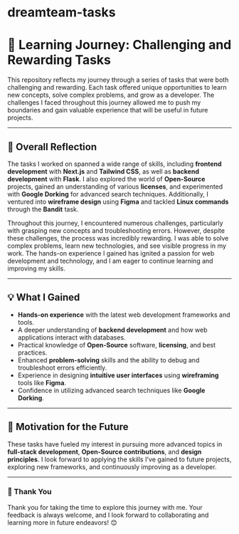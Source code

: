 # dreamteam-tasks

# 🌟 Learning Journey: Challenging and Rewarding Tasks  

This repository reflects my journey through a series of tasks that were both challenging and rewarding. Each task offered unique opportunities to learn new concepts, solve complex problems, and grow as a developer. The challenges I faced throughout this journey allowed me to push my boundaries and gain valuable experience that will be useful in future projects.

---

## 🚀 Overall Reflection  

The tasks I worked on spanned a wide range of skills, including **frontend development** with **Next.js** and **Tailwind CSS**, as well as **backend development** with **Flask**. I also explored the world of **Open-Source** projects, gained an understanding of various **licenses**, and experimented with **Google Dorking** for advanced search techniques. Additionally, I ventured into **wireframe design** using **Figma** and tackled **Linux commands** through the **Bandit** task.

Throughout this journey, I encountered numerous challenges, particularly with grasping new concepts and troubleshooting errors. However, despite these challenges, the process was incredibly rewarding. I was able to solve complex problems, learn new technologies, and see visible progress in my work. The hands-on experience I gained has ignited a passion for web development and technology, and I am eager to continue learning and improving my skills.

---

## 💡 What I Gained  

- **Hands-on experience** with the latest web development frameworks and tools.  
- A deeper understanding of **backend development** and how web applications interact with databases.  
- Practical knowledge of **Open-Source** software, **licensing**, and best practices.  
- Enhanced **problem-solving** skills and the ability to debug and troubleshoot errors efficiently.  
- Experience in designing **intuitive user interfaces** using **wireframing** tools like **Figma**.  
- Confidence in utilizing advanced search techniques like **Google Dorking**.

---

## 🌟 Motivation for the Future  

These tasks have fueled my interest in pursuing more advanced topics in **full-stack development**, **Open-Source contributions**, and **design principles**. I look forward to applying the skills I've gained to future projects, exploring new frameworks, and continuously improving as a developer.

---

### 🙌 Thank You  

Thank you for taking the time to explore this journey with me. Your feedback is always welcome, and I look forward to collaborating and learning more in future endeavors! 😊
